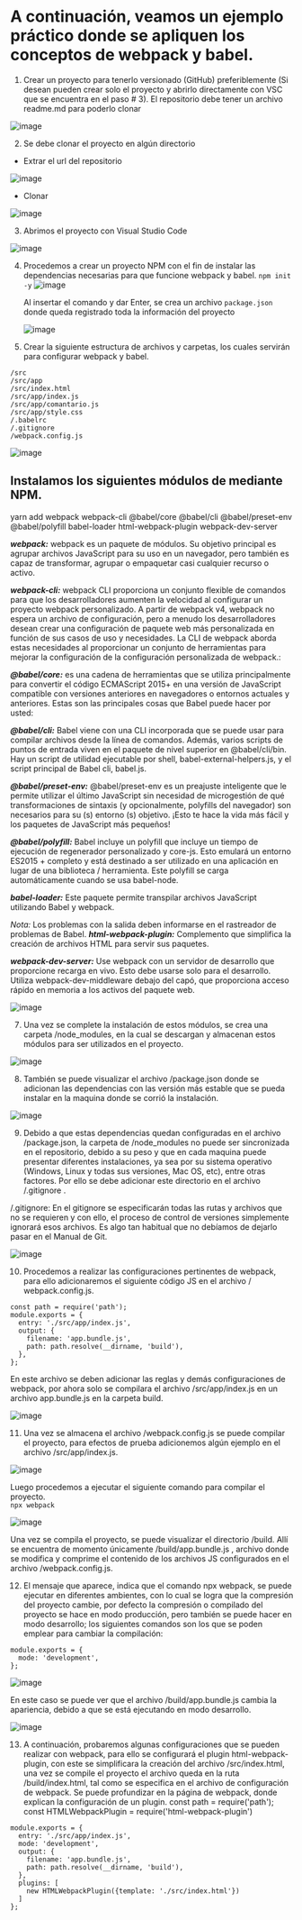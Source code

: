 # A continuación, veamos un ejemplo práctico donde se apliquen los conceptos de webpack y babel.
1. Crear un proyecto para tenerlo versionado (GitHub) preferiblemente (Si desean pueden crear solo el proyecto y abrirlo directamente con VSC que se encuentra en el paso # 3). El repositorio debe tener un archivo readme.md para poderlo clonar
 
![image](https://user-images.githubusercontent.com/30872921/134935404-d090a12d-d261-4bcd-b159-b9a3455469dc.png)

2. Se debe clonar el proyecto en algún directorio 
  - Extrar el url del repositorio 
  
  ![image](https://user-images.githubusercontent.com/30872921/134935675-1575f543-3997-4a58-81d8-8a372f658e65.png)
  
  - Clonar 
  
  ![image](https://user-images.githubusercontent.com/30872921/134936071-76de0c19-7485-4890-8f5f-a8377d80f236.png)

3. Abrimos el proyecto con Visual Studio Code 

 ![image](https://user-images.githubusercontent.com/30872921/134936158-9d11193b-df0b-402e-83ae-8ad569d8c3a8.png)

4. Procedemos a crear un proyecto NPM con el fin de instalar las dependencias necesarias para que funcione webpack y babel. 
   `npm init -y`
   ![image](https://user-images.githubusercontent.com/30872921/134936533-cec7e93d-1c15-4b7d-8c29-2ffd1d80c3e4.png)

    Al insertar el comando y dar Enter, se crea un archivo `package.json` donde queda registrado toda la información del proyecto
    
   ![image](https://user-images.githubusercontent.com/30872921/134936709-04207906-16f3-4032-a778-a7c20690131a.png)


5. Crear la siguiente estructura de archivos y carpetas, los cuales servirán para configurar webpack y babel.
```
/src
/src/app
/src/index.html
/src/app/index.js
/src/app/comantario.js
/src/app/style.css
/.babelrc
/.gitignore
/webpack.config.js
```
![image](https://user-images.githubusercontent.com/30872921/134937330-dce406b4-1bb3-4495-965c-2bea70cd5b5a.png)

## Instalamos los siguientes módulos de mediante NPM.
yarn add webpack webpack-cli @babel/core @babel/cli @babel/preset-env @babel/polyfill babel-loader html-webpack-plugin webpack-dev-server

***webpack:*** webpack es un paquete de módulos. Su objetivo principal es agrupar archivos JavaScript para su uso en un navegador, pero también es capaz de transformar, agrupar o empaquetar casi cualquier recurso o activo. 

***webpack-cli:*** webpack CLI proporciona un conjunto flexible de comandos para que los desarrolladores aumenten la velocidad al configurar un proyecto webpack personalizado. A partir de webpack v4, webpack no espera un 
archivo de configuración, pero a menudo los desarrolladores desean crear una configuración de paquete web más personalizada en función de sus casos de uso y necesidades. La CLI de webpack aborda estas necesidades al proporcionar 
un conjunto de herramientas para mejorar la configuración de la configuración personalizada de webpack.:  

***@babel/core:*** es una cadena de herramientas que se utiliza principalmente para convertir el código ECMAScript 2015+ en una versión de JavaScript compatible con versiones anteriores en navegadores o entornos actuales y anteriores.
Estas son las principales cosas que Babel puede hacer por usted:

***@babel/cli:*** Babel viene con una CLI incorporada que se puede usar para compilar archivos desde la línea de comandos.
Además, varios scripts de puntos de entrada viven en el paquete de nivel superior en @babel/cli/bin. Hay un script de utilidad ejecutable por shell, babel-external-helpers.js, y el script principal de Babel cli, babel.js.  

***@babel/preset-env:*** @babel/preset-env es un preajuste inteligente que le permite utilizar el último JavaScript sin necesidad de microgestión de qué transformaciones de sintaxis (y opcionalmente, polyfills del navegador) son necesarios para
su (s) entorno (s) objetivo. ¡Esto te hace la vida más fácil y los paquetes de JavaScript más pequeños! 

***@babel/polyfill:*** Babel incluye un polyfill que incluye un tiempo de ejecución de regenerador personalizado y core-js.
Esto emulará un entorno ES2015 + completo y está destinado a ser utilizado en una aplicación en lugar de una biblioteca / herramienta. Este polyfill se carga automáticamente cuando se usa babel-node.

***babel-loader:*** Este paquete permite transpilar archivos JavaScript utilizando Babel y webpack.

*Nota:* Los problemas con la salida deben informarse en el rastreador de problemas de Babel.
***html-webpack-plugin:*** Complemento que simplifica la creación de archivos HTML para servir sus paquetes.

***webpack-dev-server:*** Use webpack con un servidor de desarrollo que proporcione recarga en vivo. Esto debe usarse solo para el desarrollo.
Utiliza webpack-dev-middleware debajo del capó, que proporciona acceso rápido en memoria a los activos del paquete web.

![image](https://user-images.githubusercontent.com/30872921/134939213-4b82fa81-7d8f-490a-abad-743285feee03.png)

7. Una vez se complete la instalación de estos módulos, se crea una carpeta /node_modules, en la cual se descargan y almacenan estos módulos para ser utilizados en el proyecto.  

![image](https://user-images.githubusercontent.com/30872921/134940019-e0d45ddf-f5cd-46fd-a7de-b44d85869f6d.png)

8. También se puede visualizar el archivo /package.json donde se adicionan las dependencias  con  las versión más estable que se pueda instalar en la maquina donde se corrió la instalación. 

![image](https://user-images.githubusercontent.com/30872921/134940389-26d9f51b-5779-4373-83a8-d84844abb6db.png)

9. Debido a que estas dependencias quedan configuradas en el archivo /package.json, la carpeta de /node_modules  no puede ser sincronizada en el repositorio, debido a su peso y que en cada maquina puede presentar diferentes instalaciones, ya sea por su sistema operativo (Windows, Linux y todas sus versiones, Mac OS, etc), entre otras factores. Por ello se debe adicionar este directorio en el archivo /.gitignore . 

/.gitignore:  En el gitignore se especificarán todas las rutas y archivos que no se requieren y con ello, el proceso de control de versiones simplemente ignorará esos archivos. Es algo tan habitual que no debíamos de dejarlo pasar en el Manual de Git.

![image](https://user-images.githubusercontent.com/30872921/134940491-5110c61a-fa08-4790-812f-ca9b75745907.png)

10. Procedemos a realizar las configuraciones pertinentes de webpack, para ello adicionaremos el siguiente código JS en el archivo / webpack.config.js.
```
const path = require('path');
module.exports = {
  entry: './src/app/index.js',
  output: {
    filename: 'app.bundle.js',
    path: path.resolve(__dirname, 'build'),
  },
};
```
En este archivo se deben adicionar las reglas y demás configuraciones de webpack, por ahora solo se compilara el archivo /src/app/index.js en un archivo app.bundle.js en la carpeta build.

![image](https://user-images.githubusercontent.com/30872921/134940645-a81c0c01-a197-4023-a39c-e13d10f013f9.png)

11. Una vez se almacena el archivo /webpack.config.js se puede compilar el proyecto, para efectos de prueba adicionemos algún ejemplo en el archivo /src/app/index.js.

![image](https://user-images.githubusercontent.com/30872921/134940854-5d1eeb39-a2a6-44cb-b283-87ac9f551041.png)

Luego procedemos a ejecutar el siguiente comando para compilar el proyecto.<br/>
 `npx webpack`
 
 ![image](https://user-images.githubusercontent.com/30872921/134941030-ccd2b7e6-2b60-44f7-89a5-5a8b5c4bbcc9.png)
 
 Una vez se compila el proyecto, se puede visualizar el directorio /build. Allí se encuentra de momento únicamente /build/app.bundle.js , archivo donde se modifica y comprime el contenido de los archivos  JS configurados en el archivo  /webpack.config.js.
 
12. El mensaje que aparece, indica que el comando npx webpack, se puede ejecutar en diferentes ambientes, con lo cual se logra que la compresión del proyecto cambie, por defecto la compresión o compilado del proyecto se hace en modo producción, pero también se puede hacer en modo desarrollo; los siguientes comandos son los que se poden emplear para cambiar la compilación:
```
module.exports = {
  mode: 'development',
};
```

![image](https://user-images.githubusercontent.com/30872921/134942015-7932a953-2126-408e-bde9-e83a402b6a4f.png)

En este caso se puede ver que el archivo /build/app.bundle.js cambia la apariencia, debido a que se está ejecutando en modo desarrollo.

![image](https://user-images.githubusercontent.com/30872921/134942156-b9cc451a-d100-48ca-a085-5050af362644.png)


13. A continuación, probaremos algunas configuraciones que se pueden realizar con webpack, para ello se configurará el plugin html-webpack-plugin, con este se simplificara la creación del archivo /src/index.html, una vez se compile el proyecto el archivo queda en la ruta /build/index.html, tal como se especifica en el archivo de configuración de webpack. Se puede profundizar en la página de webpack, donde explican la configuración de un plugin.
const path = require('path');
const HTMLWebpackPlugin = require('html-webpack-plugin')
```
module.exports = {
  entry: './src/app/index.js',
  mode: 'development',
  output: {
    filename: 'app.bundle.js',
    path: path.resolve(__dirname, 'build'),
  },
  plugins: [
    new HTMLWebpackPlugin({template: './src/index.html'})
  ]
};
```




